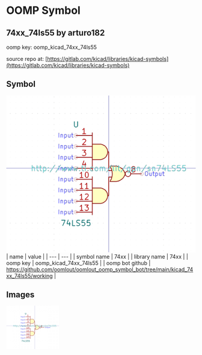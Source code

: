 # OOMP Symbol  
## 74xx_74ls55  by arturo182  
  
oomp key: oomp_kicad_74xx_74ls55  
  
source repo at: [https://gitlab.com/kicad/libraries/kicad-symbols](https://gitlab.com/kicad/libraries/kicad-symbols)  
## Symbol  
  
[![working.png](working_600.png)](working.png)  
| name | value | 
| --- | --- | 
| symbol name | 74xx | 
| library name | 74xx | 
| oomp key | oomp_kicad_74xx_74ls55 | 
| oomp bot github | https://github.com/oomlout/oomlout_oomp_symbol_bot/tree/main/kicad_74xx_74ls55/working | 
## Images  
  
[![working.png](working_140.png)](working.png)  
